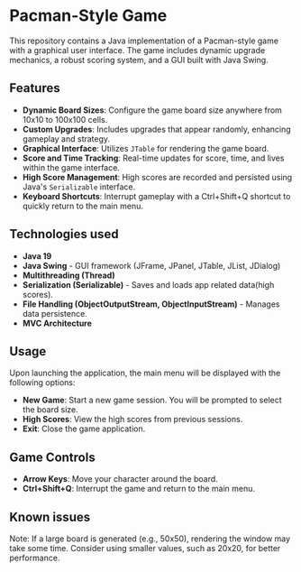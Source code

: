 # Pacman-Style Game
This repository contains a Java implementation of a Pacman-style game with a graphical user interface. 
The game includes dynamic upgrade mechanics, a robust scoring system, and a GUI built with Java Swing.

## Features
- **Dynamic Board Sizes**: Configure the game board size anywhere from 10x10 to 100x100 cells. 
- **Custom Upgrades**: Includes   upgrades that appear randomly, enhancing gameplay and strategy.
- **Graphical Interface**: Utilizes `JTable` for rendering the game board.
- **Score and Time Tracking**: Real-time updates for score, time, and lives within the game interface.
- **High Score Management**: High scores are recorded and persisted using Java's `Serializable` interface.
- **Keyboard Shortcuts**: Interrupt gameplay with a Ctrl+Shift+Q shortcut to quickly return to the main menu.

## Technologies used
- **Java 19**
- **Java Swing** - GUI framework (JFrame, JPanel, JTable, JList, JDialog)
- **Multithreading (Thread)**
- **Serialization (Serializable)** - Saves and loads app related data(high scores).
- **File Handling (ObjectOutputStream, ObjectInputStream)** - Manages data persistence.
- **MVC Architecture**

## Usage
Upon launching the application, the main menu will be displayed with the following options:
- **New Game**: Start a new game session. You will be prompted to select the board size.
- **High Scores**: View the high scores from previous sessions.
- **Exit**: Close the game application.

## Game Controls
- **Arrow Keys**: Move your character around the board.
- **Ctrl+Shift+Q**: Interrupt the game and return to the main menu.

## Known issues
Note: If a large board is generated (e.g., 50x50), 
rendering the window may take some time. Consider using smaller values, such as 20x20, for better performance.